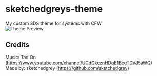 # sketchedgreys-theme
My custom 3DS theme for systems with CFW:  
![Theme Preview](https://github.com/sketchedgrey/sketchedgreys-theme/blob/main/bin/sketchedgrey/preview.png)

## Credits
Music: Tad On (https://www.youtube.com/channel/UCdGkcznHDqE1BcgTDVJ5aWQ)  
Made by: sketchedgrey (https://github.com/sketchedgrey)
